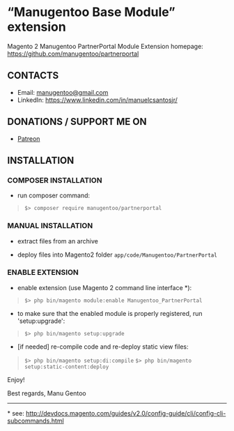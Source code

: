 “Manugentoo Base Module” extension
=====================
Magento 2 Manugentoo PartnerPortal Module
Extension homepage: https://github.com/manugentoo/partnerportal

## CONTACTS
* Email: manugentoo@gmail.com
* LinkedIn: https://www.linkedin.com/in/manuelcsantosjr/

## DONATIONS / SUPPORT ME ON
* [Patreon](https://www.patreon.com/manugentoo)

## INSTALLATION

### COMPOSER INSTALLATION
* run composer command:
>`$> composer require manugentoo/partnerportal`

### MANUAL INSTALLATION
* extract files from an archive

* deploy files into Magento2 folder `app/code/Manugentoo/PartnerPortal`

### ENABLE EXTENSION
* enable extension (use Magento 2 command line interface \*):
>`$> php bin/magento module:enable Manugentoo_PartnerPortal`

* to make sure that the enabled module is properly registered, run 'setup:upgrade':
>`$> php bin/magento setup:upgrade`

* [if needed] re-compile code and re-deploy static view files:
>`$> php bin/magento setup:di:compile`
>`$> php bin/magento setup:static-content:deploy`

Enjoy!

Best regards,
Manu Gentoo

-------------
\* see: http://devdocs.magento.com/guides/v2.0/config-guide/cli/config-cli-subcommands.html
